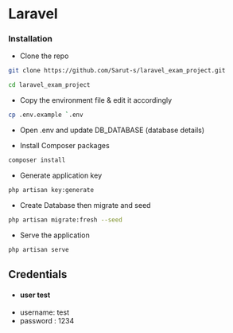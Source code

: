 # Laravel 

### Installation
- Clone the repo
```sh
git clone https://github.com/Sarut-s/laravel_exam_project.git
```
```sh
cd laravel_exam_project
```
- Copy the environment file & edit it accordingly
```sh
cp .env.example `.env
```
- Open .env and update DB_DATABASE (database details)

- Install Composer packages
```sh
composer install
```
- Generate application key
```sh
php artisan key:generate
```
-  Create Database then migrate and seed
```sh
php artisan migrate:fresh --seed
```
- Serve the application
```sh
php artisan serve
```
## Credentials
- #### user test
- username: test
- password : 1234

